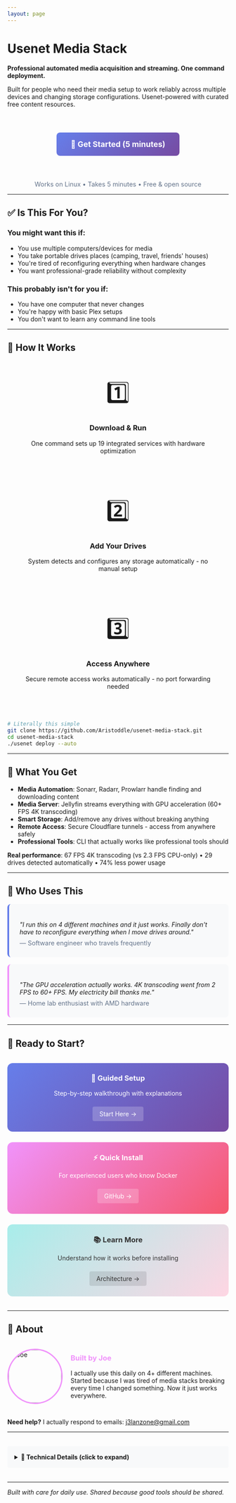 ```yaml
---
layout: page
---
```


# Usenet Media Stack

**Professional automated media acquisition and streaming. One command deployment.**

Built for people who need their media setup to work reliably across multiple devices and changing storage configurations. Usenet-powered with curated free content resources.

<PathSelector />

<div style="text-align: center; margin: 3rem 0;">
  <a href="/getting-started/" style="display: inline-block; background: linear-gradient(135deg, #667eea 0%, #764ba2 100%); color: white; padding: 1rem 2rem; border-radius: 8px; text-decoration: none; font-weight: bold; font-size: 1.1rem; margin: 0.5rem;">🚀 Get Started (5 minutes)</a>
</div>

<p style="text-align: center; color: #64748b; font-size: 0.9rem;">Works on Linux • Takes 5 minutes • Free & open source</p>

---

## ✅ Is This For You?

### **You might want this if:**
- You use multiple computers/devices for media
- You take portable drives places (camping, travel, friends' houses)
- You're tired of reconfiguring everything when hardware changes
- You want professional-grade reliability without complexity

### **This probably isn't for you if:**
- You have one computer that never changes
- You're happy with basic Plex setups
- You don't want to learn any command line tools

---

## 🔧 How It Works

<div style="display: grid; grid-template-columns: repeat(auto-fit, minmax(250px, 1fr)); gap: 2rem; margin: 2rem 0;">

<div style="text-align: center; padding: 1.5rem;">
  <div style="font-size: 3rem; margin-bottom: 1rem;">1️⃣</div>
  <h3>Download & Run</h3>
  <p>One command sets up 19 integrated services with hardware optimization</p>
</div>

<div style="text-align: center; padding: 1.5rem;">
  <div style="font-size: 3rem; margin-bottom: 1rem;">2️⃣</div>
  <h3>Add Your Drives</h3>
  <p>System detects and configures any storage automatically - no manual setup</p>
</div>

<div style="text-align: center; padding: 1.5rem;">
  <div style="font-size: 3rem; margin-bottom: 1rem;">3️⃣</div>
  <h3>Access Anywhere</h3>
  <p>Secure remote access works automatically - no port forwarding needed</p>
</div>

</div>

```bash
# Literally this simple
git clone https://github.com/Aristoddle/usenet-media-stack.git
cd usenet-media-stack
./usenet deploy --auto
```

---

## 🎯 What You Get

- **Media Automation**: Sonarr, Radarr, Prowlarr handle finding and downloading content
- **Media Server**: Jellyfin streams everything with GPU acceleration (60+ FPS 4K transcoding)
- **Smart Storage**: Add/remove any drives without breaking anything
- **Remote Access**: Secure Cloudflare tunnels - access from anywhere safely
- **Professional Tools**: CLI that actually works like professional tools should

**Real performance**: 67 FPS 4K transcoding (vs 2.3 FPS CPU-only) • 29 drives detected automatically • 74% less power usage

---

## 💬 Who Uses This

<div style="background: #f8f9fa; padding: 1.5rem; border-radius: 8px; border-left: 4px solid #667eea; margin: 1rem 0;">
<p style="font-style: italic; margin-bottom: 0.5rem;">"I run this on 4 different machines and it just works. Finally don't have to reconfigure everything when I move drives around."</p>
<p style="color: #64748b; font-size: 0.9rem; margin: 0;">— Software engineer who travels frequently</p>
</div>

<div style="background: #f8f9fa; padding: 1.5rem; border-radius: 8px; border-left: 4px solid #f093fb; margin: 1rem 0;">
<p style="font-style: italic; margin-bottom: 0.5rem;">"The GPU acceleration actually works. 4K transcoding went from 2 FPS to 60+ FPS. My electricity bill thanks me."</p>
<p style="color: #64748b; font-size: 0.9rem; margin: 0;">— Home lab enthusiast with AMD hardware</p>
</div>

---

## 🚀 Ready to Start?

<div style="display: grid; grid-template-columns: repeat(auto-fit, minmax(280px, 1fr)); gap: 1.5rem; margin: 2rem 0;">

<div style="background: linear-gradient(135deg, #667eea 0%, #764ba2 100%); color: white; padding: 1.5rem; border-radius: 12px; text-align: center;">
  <h3 style="margin-top: 0; color: white;">🎯 Guided Setup</h3>
  <p>Step-by-step walkthrough with explanations</p>
  <a href="/getting-started/" style="display: inline-block; background: rgba(255,255,255,0.2); color: white; padding: 0.5rem 1rem; border-radius: 4px; text-decoration: none; margin-top: 0.5rem;">Start Here →</a>
</div>

<div style="background: linear-gradient(135deg, #f093fb 0%, #f5576c 100%); color: white; padding: 1.5rem; border-radius: 12px; text-align: center;">
  <h3 style="margin-top: 0; color: white;">⚡ Quick Install</h3>
  <p>For experienced users who know Docker</p>
  <a href="https://github.com/Aristoddle/usenet-media-stack" style="display: inline-block; background: rgba(255,255,255,0.2); color: white; padding: 0.5rem 1rem; border-radius: 4px; text-decoration: none; margin-top: 0.5rem;">GitHub →</a>
</div>

<div style="background: linear-gradient(135deg, #a8edea 0%, #fed6e3 100%); color: #333; padding: 1.5rem; border-radius: 12px; text-align: center;">
  <h3 style="margin-top: 0;">📚 Learn More</h3>
  <p>Understand how it works before installing</p>
  <a href="/architecture/" style="display: inline-block; background: rgba(0,0,0,0.1); color: #333; padding: 0.5rem 1rem; border-radius: 4px; text-decoration: none; margin-top: 0.5rem;">Architecture →</a>
</div>

</div>

---

## 🤝 About

<div style="display: grid; grid-template-columns: 120px 1fr; gap: 1.5rem; align-items: center; margin: 2rem 0;">
  <img src="/images/avatar.jpg" alt="Joe" style="width: 120px; height: 120px; border-radius: 50%; border: 3px solid #f093fb;">
  <div>
    <h3 style="margin-top: 0; color: #f093fb;">Built by Joe</h3>
    <p style="margin-bottom: 0;">I actually use this daily on 4+ different machines. Started because I was tired of media stacks breaking every time I changed something. Now it just works everywhere.</p>
  </div>
</div>

**Need help?** I actually respond to emails: [j3lanzone@gmail.com](mailto:j3lanzone@gmail.com?subject=Media%20Stack%20Question)

---

<details style="margin: 2rem 0;">
<summary style="cursor: pointer; font-weight: bold; padding: 1rem; background: #f8f9fa; border-radius: 4px;">🔧 Technical Details (click to expand)</summary>

<div style="padding: 1rem;">

**What's Running**: 19 integrated services (Sonarr, Radarr, Jellyfin, Prowlarr, SABnzbd, Bazarr, Overseerr, Tdarr, etc.)

**Performance**: 
- AMD Ryzen 7 7840HS + Radeon 780M Graphics
- 4K HEVC → 1080p: 2.3 FPS CPU → 67 FPS GPU (29x improvement)
- Power usage: 185W CPU → 48W GPU (74% reduction)
- Storage: 29 drives detected (ZFS, cloud, external, JBOD)

**Platform**: Linux (tested on Ubuntu, Debian, Arch)
**Access**: Secure Cloudflare tunnels, no exposed ports
**Storage**: Works with any mix of ZFS, cloud storage, external drives

</div>
</details>

---

*Built with care for daily use. Shared because good tools should be shared.*